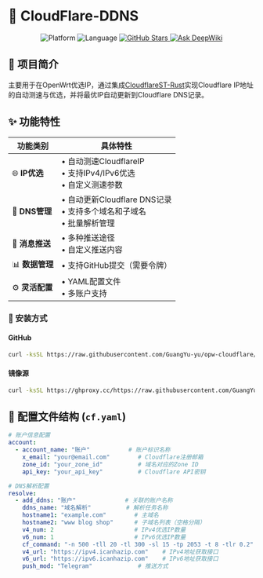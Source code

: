# 🚀 CloudFlare-DDNS

<p align="center">
  <img src="https://img.shields.io/badge/Platform-OpenWrt%20%7C%20Linux-blue.svg" alt="Platform">
  <img src="https://img.shields.io/badge/Language-Bash%20%7C%20Shell-blue.svg" alt="Language">
  <a href="https://github.com/GuangYu-yu/opw-cloudflare">
    <img src="https://img.shields.io/github/stars/GuangYu-yu/opw-cloudflare?style=social" alt="GitHub Stars">
  </a>
  <a href="https://deepwiki.com/GuangYu-yu/opw-cloudflare">
    <img src="https://deepwiki.com/badge.svg" alt="Ask DeepWiki">
  </a>
</p>

## 📖 项目简介

主要用于在OpenWrt优选IP，通过集成[CloudflareST-Rust](https://github.com/GuangYu-yu/CloudflareST-Rust)实现Cloudflare IP地址的自动测速与优选，并将最优IP自动更新到Cloudflare DNS记录。

## ✨ 功能特性

| 功能类别 | 具体特性 |
|---------|---------|
| 🌐 **IP优选** | • 自动测速CloudflareIP<br>• 支持IPv4/IPv6优选<br>• 自定义测速参数 |
| 🔄 **DNS管理** | • 自动更新Cloudflare DNS记录<br>• 支持多个域名和子域名<br>• 批量解析管理 |
| 📱 **消息推送** | • 多种推送途径<br>• 自定义推送内容 |
| 📊 **数据管理** | • 支持GitHub提交（需要令牌）<br> |
| ⚙️ **灵活配置** | • YAML配置文件<br>• 多账户支持<br> |

### 🔧 安装方式


#### GitHub
```bash
curl -ksSL https://raw.githubusercontent.com/GuangYu-yu/opw-cloudflare/main/sh/cfopw.sh | bash
```

#### 镜像源
```bash
curl -ksSL https://ghproxy.cc/https://raw.githubusercontent.com/GuangYu-yu/opw-cloudflare/main/sh/cfopw.sh | bash
```

## 📄 配置文件结构 (`cf.yaml`)

```yaml
# 账户信息配置
account:
  - account_name: "账户"           # 账户标识名称
    x_email: "your@email.com"        # Cloudflare注册邮箱
    zone_id: "your_zone_id"          # 域名对应的Zone ID
    api_key: "your_api_key"          # Cloudflare API密钥

# DNS解析配置
resolve:
  - add_ddns: "账户"              # 关联的账户名称
    ddns_name: "域名解析"          # 解析任务名称
    hostname1: "example.com"        # 主域名
    hostname2: "www blog shop"      # 子域名列表（空格分隔）
    v4_num: 2                       # IPv4优选IP数量
    v6_num: 1                       # IPv6优选IP数量
    cf_command: "-n 500 -tll 20 -tl 300 -sl 15 -tp 2053 -t 8 -tlr 0.2"  # 测速参数
    v4_url: "https://ipv4.icanhazip.com"    # IPv4地址获取接口
    v6_url: "https://ipv6.icanhazip.com"    # IPv6地址获取接口
    push_mod: "Telegram"             # 推送方式
```
